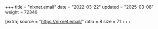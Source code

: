 +++
title = "nixnet.email"
date = "2022-03-22"
updated = "2025-03-08"
weight = 72346

[extra]
source = "https://nixnet.email/"
ratio = 8
size = 71
+++
